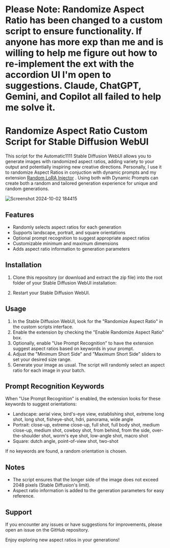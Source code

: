 # Please Note: Randomize Aspect Ratio has been changed to a custom script to ensure functionality. If anyone has more exp than me and is willing to help me figure out how to re-implement the ext with the accordion UI I'm open to suggestions. Claude, ChatGPT, Gemini, and Copilot all failed to help me solve it.



# Randomize Aspect Ratio Custom Script for Stable Diffusion WebUI

This script for the Automatic1111 Stable Diffusion WebUI allows you to generate images with randomized aspect ratios, adding variety to your output and potentially inspiring new creative directions. Personally, I use it to randomize Aspect Ratios in conjuction with dynamic prompts and my extension [Random LoRA Injector](https://github.com/ArchAngelAries/random-lora-injector) . Using both with Dynamic Prompts can create both a random and tailored generation experience for unique and random generations.

![Screenshot 2024-10-02 184415](https://github.com/user-attachments/assets/70640314-f0ca-44c9-a4ef-9821e1e125d4)

## Features

- Randomly selects aspect ratios for each generation
- Supports landscape, portrait, and square orientations
- Optional prompt recognition to suggest appropriate aspect ratios
- Customizable minimum and maximum dimensions
- Adds aspect ratio information to generation parameters

## Installation

1. Clone this repository (or download and extract the zip file) into the root folder of your Stable Diffusion WebUI installation:
   
2. Restart your Stable Diffusion WebUI.

## Usage

1. In the Stable Diffusion WebUI, look for the "Randomize Aspect Ratio" in the custom scripts interface.
2. Enable the extension by checking the "Enable Randomize Aspect Ratio" box.
3. Optionally, enable "Use Prompt Recognition" to have the extension suggest aspect ratios based on keywords in your prompt.
4. Adjust the "Minimum Short Side" and "Maximum Short Side" sliders to set your desired size range.
5. Generate your image as usual. The script will randomly select an aspect ratio for each image in your batch.

## Prompt Recognition Keywords

When "Use Prompt Recognition" is enabled, the extension looks for these keywords to suggest orientations:

- Landscape: aerial view, bird's-eye view, establishing shot, extreme long shot, long shot, fisheye-shot, hdri, panorama, wide angle
- Portrait: close-up, extreme close-up, full shot, full body shot, medium close-up, medium shot, cowboy shot, from behind, from the side, over-the-shoulder shot, worm's eye shot, low-angle shot, macro shot
- Square: dutch angle, point-of-view shot, two-shot

If no keywords are found, a random orientation is chosen.

## Notes

- The script ensures that the longer side of the image does not exceed 2048 pixels (Stable Diffusion's limit).
- Aspect ratio information is added to the generation parameters for easy reference.

## Support

If you encounter any issues or have suggestions for improvements, please open an issue on the GitHub repository.

Enjoy exploring new aspect ratios in your generations!
